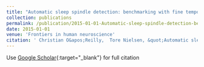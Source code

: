 ```yaml
---
title: "Automatic sleep spindle detection: benchmarking with fine temporal resolution using open science tools"
collection: publications
permalink: /publication/2015-01-01-Automatic-sleep-spindle-detection-benchmarking-with-fine-temporal-resolution-using-open-science-tools
date: 2015-01-01
venue: 'Frontiers in human neuroscience'
citation: ' Christian O&apos;Reilly,  Tore Nielsen, &quot;Automatic sleep spindle detection: benchmarking with fine temporal resolution using open science tools.&quot; Frontiers in human neuroscience, 2015.'
---
```

Use [Google Scholar](https://scholar.google.com/scholar?q=Automatic+sleep+spindle+detection:+benchmarking+with+fine+temporal+resolution+using+open+science+tools){:target="_blank"} for full citation